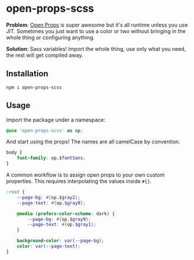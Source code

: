 # open-props-scss

**Problem**: [Open Props](https://open-props.style/) is super awesome but it's all runtime unless you use JIT. Sometimes you just want to use a color or two without bringing in the whole thing or configuring anything.

**Solution**: Sass variables! Import the whole thing, use only what you need, the rest will get compiled away.

## Installation

```
npm i open-props-scss
```

## Usage

Import the package under a namespace:

```scss
@use 'open-props-scss' as op;
```

And start using the props! The names are all camelCase by convention.

```scss
body {
	font-family: op.$fontSans;
}
```

A common workflow is to assign open props to your own custom properties. This requires interpolating the values inside `#{}`.

```scss
:root {
	--page-bg: #{op.$gray2};
	--page-text: #{op.$gray9};

	@media (prefers-color-scheme: dark) {
		--page-bg: #{op.$gray9};
		--page-text: #{op.$gray1};
	}

	background-color: var(--page-bg);
	color: var(--page-text);
}
```
